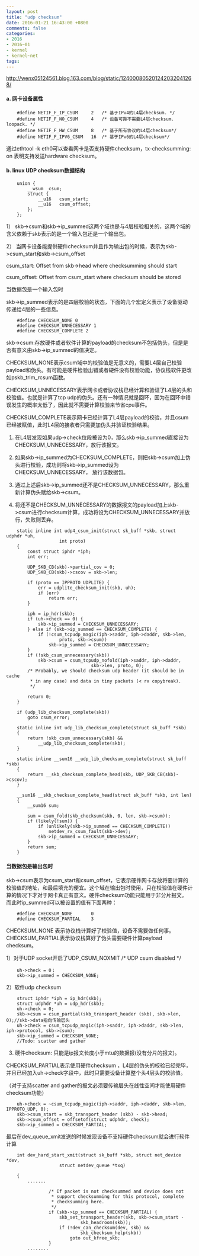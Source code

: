```yaml
---
layout: post
title: "udp checksum"
date: 2016-01-21 16:43:00 +0800
comments: false
categories:
- 2016
- 2016~01
- kernel
- kernel~net
tags:
---
```

http://wenx05124561.blog.163.com/blog/static/124000805201242032041268/

#### a. 网卡设备属性

```
	#define NETIF_F_IP_CSUM     2   /* 基于IPv4的L4层checksum. */  
	#define NETIF_F_NO_CSUM     4   /* 设备可靠不需要L4层checksum. loopack. */  
	#define NETIF_F_HW_CSUM     8   /* 基于所有协议的L4层checksum*/  
	#define NETIF_F_IPV6_CSUM   16  /* 基于IPv6的L4层checksum*/  
```

通过ethtool -k eth0可以查看网卡是否支持硬件checksum，tx-checksumming: on  表明支持发送hardware checksum。

#### b. linux UDP checksum数据结构

```
	union {
		__wsum	csum;
		struct {
			__u16	csum_start;
			__u16	csum_offset;
		};
	};
```

1） skb->csum和skb->ip_summed这两个域也是与4层校验相关的，这两个域的含义依赖于skb表示的是一个输入包还是一个输出包。

2） 当网卡设备能提供硬件checksum并且作为输出包的时候，表示为skb->csum_start和skb->csum_offset

csum_start: Offset from skb->head where checksumming should start

csum_offset: Offset from csum_start where checksum should be stored

当数据包是一个输入包时

skb->ip_summed表示的是四层校验的状态，下面的几个宏定义表示了设备驱动传递给4层的一些信息。

```
	#define CHECKSUM_NONE 0
	#define CHECKSUM_UNNECESSARY 1
	#define CHECKSUM_COMPLETE 2
``` 

skb->csum:存放硬件或者软件计算的payload的checksum不包括伪头，但是是否有意义由skb->ip_summed的值决定。


CHECKSUM_NONE表示csum域中的校验值是无意义的，需要L4层自己校验payload和伪头。有可能是硬件检验出错或者硬件没有校验功能，协议栈软件更改如pskb_trim_rcsum函数。

CHECKSUM_UNNECESSARY表示网卡或者协议栈已经计算和验证了L4层的头和校验值。也就是计算了tcp udp的伪头。还有一种情况就是回环，因为在回环中错误发生的概率太低了，因此就不需要计算校验来节省cpu事件。

CHECKSUM_COMPLETE表示网卡已经计算了L4层payload的校验，并且csum已经被赋值，此时L4层的接收者只需要加伪头并验证校验结果。

1) 在L4层发现如果udp->check位段被设为0，那么skb->ip_summed直接设为CHECKSUM_UNNECESSARY，放行该报文。

2) 如果skb->ip_summed为CHECKSUM_COMPLETE，则把skb->csum加上伪头进行校验，成功则将skb->ip_summed设为CHECKSUM_UNNECESSARY， 放行该数据包。

3) 通过上述后skb->ip_summed还不是CHECKSUM_UNNECESSARY，那么重新计算伪头赋给skb->csum。

4) 将还不是CHECKSUM_UNNECESSARY的数据报文的payload加上skb->csum进行checksum计算，成功将设为CHECKSUM_UNNECESSARY并放行，失败则丢弃。

```
	static inline int udp4_csum_init(struct sk_buff *skb, struct udphdr *uh, 
					int proto)
	{
		const struct iphdr *iph;
		int err; 

		UDP_SKB_CB(skb)->partial_cov = 0; 
		UDP_SKB_CB(skb)->cscov = skb->len;

		if (proto == IPPROTO_UDPLITE) {
			err = udplite_checksum_init(skb, uh); 
			if (err)
				return err; 
		}    

		iph = ip_hdr(skb);
		if (uh->check == 0) { 
			skb->ip_summed = CHECKSUM_UNNECESSARY;
		} else if (skb->ip_summed == CHECKSUM_COMPLETE) {
			if (!csum_tcpudp_magic(iph->saddr, iph->daddr, skb->len,
					proto, skb->csum))
				skb->ip_summed = CHECKSUM_UNNECESSARY;
		}    
		if (!skb_csum_unnecessary(skb))
			skb->csum = csum_tcpudp_nofold(iph->saddr, iph->daddr,
								skb->len, proto, 0);
		/* Probably, we should checksum udp header (it should be in cache
		 * in any case) and data in tiny packets (< rx copybreak).
		 */

		return 0;
	}
```

```
	if (udp_lib_checksum_complete(skb))
		goto csum_error;
```

```
	static inline int udp_lib_checksum_complete(struct sk_buff *skb)
	{
		return !skb_csum_unnecessary(skb) &&
			__udp_lib_checksum_complete(skb);
	}

	static inline __sum16 __udp_lib_checksum_complete(struct sk_buff *skb)
	{
		return __skb_checksum_complete_head(skb, UDP_SKB_CB(skb)->cscov);
	}

	__sum16 __skb_checksum_complete_head(struct sk_buff *skb, int len)
	{
		__sum16 sum;

		sum = csum_fold(skb_checksum(skb, 0, len, skb->csum));
		if (likely(!sum)) {
			if (unlikely(skb->ip_summed == CHECKSUM_COMPLETE))
				netdev_rx_csum_fault(skb->dev);
			skb->ip_summed = CHECKSUM_UNNECESSARY;
		}
		return sum;
	}
```

#### 当数据包是输出包时

skb->csum表示为csum_start和csum_offset，它表示硬件网卡存放将要计算的校验值的地址，和最后填充的便宜。这个域在输出包时使用，只在校验值在硬件计算的情况下才对于网卡真正有意义。硬件checksum功能只能用于非分片报文。
而此时ip_summed可以被设置的值有下面两种：

```
	#define CHECKSUM_NONE		0
	#define CHECKSUM_PARTIAL	3
```

CHECKSUM_NONE 表示协议栈计算好了校验值，设备不需要做任何事。CHECKSUM_PARTIAL表示协议栈算好了伪头需要硬件计算payload checksum。

1）对于UDP socket开启了UDP_CSUM_NOXMIT /* UDP csum disabled */

```
	uh->check = 0；
	skb->ip_summed = CHECKSUM_NONE;
```

2）软件udp checksum
```
	struct iphdr *iph = ip_hdr(skb);
	struct udphdr *uh = udp_hdr(skb);
	uh->check = 0;
	skb->csum = csum_partial(skb_transport_header (skb), skb->len, 0);//skb->data指向传输层头
	uh->check = csum_tcpudp_magic(iph->saddr, iph->daddr, skb->len, iph->protocol, skb->csum);
	skb->ip_summed = CHECKSUM_NONE;
	//Todo: scatter and gather
```

3)  硬件checksum: 只能是ip报文长度小于mtu的数据报(没有分片的报文)。

CHECKSUM_PARTIAL表示使用硬件checksum ，L4层的伪头的校验已经完毕，并且已经加入uh->check字段中，此时只需要设备计算整个头4层头的校验值。

（对于支持scatter and gather的报文必须要传输层头在线性空间才能使用硬件checksum功能）

```
	uh->check = ~csum_tcpudp_magic(iph->saddr, iph->daddr, skb->len, IPPROTO_UDP, 0);
	skb->csum_start = skb_transport_header (skb) - skb->head;
	skb->csum_offset = offsetof(struct udphdr, check);
	skb->ip_summed = CHECKSUM_PARTIAL;
```

最后在dev_queue_xmit发送的时候发现设备不支持硬件checksum就会进行软件计算

```
	int dev_hard_start_xmit(struct sk_buff *skb, struct net_device *dev,
					struct netdev_queue *txq)

	{
		.......

				/* If packet is not checksummed and device does not
				 * support checksumming for this protocol, complete
				 * checksumming here.
				 */
				if (skb->ip_summed == CHECKSUM_PARTIAL) {
					skb_set_transport_header(skb, skb->csum_start -
							skb_headroom(skb));
					if (!dev_can_checksum(dev, skb) &&
							skb_checksum_help(skb))
						goto out_kfree_skb;
				}
		........

```
